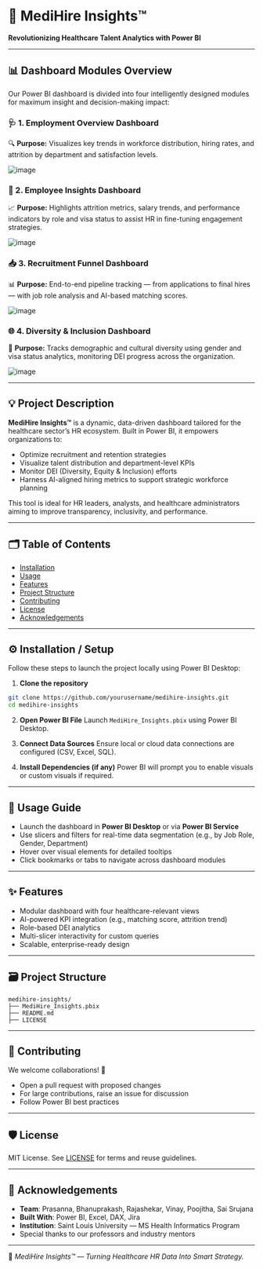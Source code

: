 # 🧠 MediHire Insights™
**Revolutionizing Healthcare Talent Analytics with Power BI**

---

## 📊 Dashboard Modules Overview
Our Power BI dashboard is divided into four intelligently designed modules for maximum insight and decision-making impact:

### 🩺 1. Employment Overview Dashboard
🔍 **Purpose:** Visualizes key trends in workforce distribution, hiring rates, and attrition by department and satisfaction levels.

![image](https://github.com/user-attachments/assets/63364780-c7af-4a7f-b4b1-33ddefd73c30)

### 🧾 2. Employee Insights Dashboard
📈 **Purpose:** Highlights attrition metrics, salary trends, and performance indicators by role and visa status to assist HR in fine-tuning engagement strategies.

![image](https://github.com/user-attachments/assets/b251dd2f-4fcf-40b9-be8c-af29f5d98f24)

### 📥 3. Recruitment Funnel Dashboard
📊 **Purpose:** End-to-end pipeline tracking — from applications to final hires — with job role analysis and AI-based matching scores.

![image](https://github.com/user-attachments/assets/33d0333c-331e-4f03-87a8-feeba82a4f69)

### 🌐 4. Diversity & Inclusion Dashboard
🌈 **Purpose:** Tracks demographic and cultural diversity using gender and visa status analytics, monitoring DEI progress across the organization.

![image](https://github.com/user-attachments/assets/a842e3ef-8d3f-49d3-bbf0-812e42e4ed1e)

---

## 💡 Project Description
**MediHire Insights™** is a dynamic, data-driven dashboard tailored for the healthcare sector’s HR ecosystem. Built in Power BI, it empowers organizations to:
- Optimize recruitment and retention strategies
- Visualize talent distribution and department-level KPIs
- Monitor DEI (Diversity, Equity & Inclusion) efforts
- Harness AI-aligned hiring metrics to support strategic workforce planning

This tool is ideal for HR leaders, analysts, and healthcare administrators aiming to improve transparency, inclusivity, and performance.

---

## 🗂️ Table of Contents
- [Installation](#installation--setup)
- [Usage](#usage-guide)
- [Features](#features)
- [Project Structure](#project-structure)
- [Contributing](#contributing)
- [License](#license)
- [Acknowledgements](#acknowledgements)

---

## ⚙️ Installation / Setup
Follow these steps to launch the project locally using Power BI Desktop:

1. **Clone the repository**
```bash
git clone https://github.com/yourusername/medihire-insights.git
cd medihire-insights
```
2. **Open Power BI File**
Launch `MediHire_Insights.pbix` using Power BI Desktop.

3. **Connect Data Sources**
Ensure local or cloud data connections are configured (CSV, Excel, SQL).

4. **Install Dependencies (if any)**
Power BI will prompt you to enable visuals or custom visuals if required.

---

## 🚀 Usage Guide
- Launch the dashboard in **Power BI Desktop** or via **Power BI Service**
- Use slicers and filters for real-time data segmentation (e.g., by Job Role, Gender, Department)
- Hover over visual elements for detailed tooltips
- Click bookmarks or tabs to navigate across dashboard modules

---

## ✨ Features
- Modular dashboard with four healthcare-relevant views
- AI-powered KPI integration (e.g., matching score, attrition trend)
- Role-based DEI analytics
- Multi-slicer interactivity for custom queries
- Scalable, enterprise-ready design

---

## 🗃️ Project Structure
```
medihire-insights/
├── MediHire_Insights.pbix
├── README.md
├── LICENSE
```

---

## 🤝 Contributing
We welcome collaborations! 🧩
- Open a pull request with proposed changes
- For large contributions, raise an issue for discussion
- Follow Power BI best practices

---

## 🛡️ License
MIT License. See [LICENSE](LICENSE) for terms and reuse guidelines.

---

## 🙌 Acknowledgements
- **Team**: Prasanna, Bhanuprakash, Rajashekar, Vinay, Poojitha, Sai Srujana
- **Built With**: Power BI, Excel, DAX, Jira
- **Institution**: Saint Louis University — MS Health Informatics Program
- Special thanks to our professors and industry mentors

---

🔬 *MediHire Insights™ — Turning Healthcare HR Data Into Smart Strategy.*

